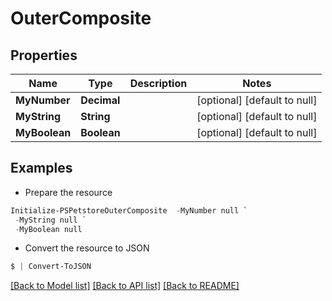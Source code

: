 # OuterComposite
## Properties

Name | Type | Description | Notes
------------ | ------------- | ------------- | -------------
**MyNumber** | **Decimal** |  | [optional] [default to null]
**MyString** | **String** |  | [optional] [default to null]
**MyBoolean** | **Boolean** |  | [optional] [default to null]

## Examples

- Prepare the resource
```powershell
Initialize-PSPetstoreOuterComposite  -MyNumber null `
 -MyString null `
 -MyBoolean null
```

- Convert the resource to JSON
```powershell
$ | Convert-ToJSON
```

[[Back to Model list]](../README.md#documentation-for-models) [[Back to API list]](../README.md#documentation-for-api-endpoints) [[Back to README]](../README.md)


